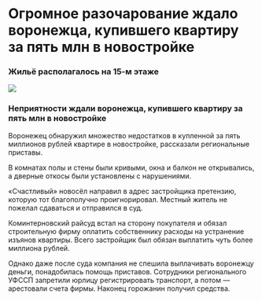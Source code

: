 # Огромное разочарование ждало воронежца, купившего квартиру за пять млн в новостройке
### Жильё располагалось на 15-м этаже 
![](https://files.moe-online.ru/media/2/0/0/8/2/9/6/material_1218792/original_photo-thumb_1920.jpg)
### Неприятности ждали воронежца, купившего квартиру за пять млн в новостройке
Воронежец обнаружил множество недостатков в купленной за пять миллионов рублей квартире в новостройке, рассказали региональные приставы.

В комнатах полы и стены были кривыми, окна и балкон не открывались, а дверные откосы были установлены с нарушениями.

«Счастливый» новосёл направил в адрес застройщика претензию, которую тот благополучно проигнорировал. Местный житель не пожелал сдаваться и отправился в суд.

Коминтерновский райсуд встал на сторону покупателя и обязал строительную фирму оплатить собственнику расходы на устранение изъянов квартиры. Всего застройщик был обязан выплатить чуть более миллиона рублей.

Однако даже после суда компания не спешила выплачивать воронежцу деньги, понадобилась помощь приставов. Сотрудники регионального УФССП запретили юрлицу регистрировать транспорт, а потом — арестовали счета фирмы. Наконец горожанин получил средства.
